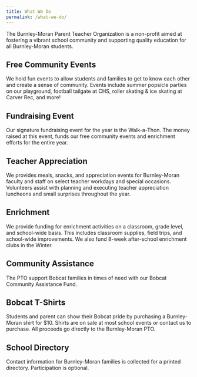 ```yaml
---
title: What We Do
permalink: /what-we-do/
---
```


<p class="usa-font-lead">The Burnley-Moran Parent Teacher Organization is a non-profit aimed at fostering a vibrant school community and supporting quality education for all Burnley-Moran students.</p>

## Free Community Events
We hold fun events to allow students and families to get to know each other and create a sense of community.  Events include summer popsicle parties on our playground, football tailgate at CHS, roller skating & ice skating at Carver Rec, and more!

## Fundraising Event
Our signature fundraising event for the year is the Walk-a-Thon. The money raised at this event, funds our free community events and enrichment efforts for the entire year.

## Teacher Appreciation
We provides meals, snacks, and appreciation events for Burnley-Moran faculty and staff on select teacher workdays and special occasions. Volunteers assist with planning and executing teacher appreciation luncheons and small surprises throughout the year.

## Enrichment
We provide funding for enrichment activities on a classroom, grade level, and school-wide basis. This includes classroom supplies, field trips, and school-wide improvements. We also fund 8-week after-school enrichment clubs in the Winter.

## Community Assistance
The PTO support Bobcat families in times of need with our Bobcat Community Assistance Fund.
 
## Bobcat T-Shirts
Students and parent can show their Bobcat pride by purchasing a Burnley-Moran shirt for $10. Shirts are on sale at most school events or contact us to purchase.  All proceeds go directly to the Burnley-Moran PTO.

## School Directory
Contact information for Burnley-Moran families is collected for a printed directory.  Participation is optional.
